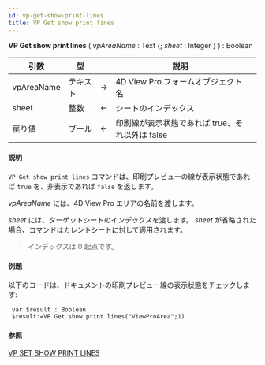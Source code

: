 ```yaml
---
id: vp-get-show-print-lines
title: VP Get show print lines
---
```


<!-- REF #_method_.VP Get show print lines.Syntax -->

**VP Get show print lines** ( _vpAreaName_ : Text {; _sheet_ : Integer } ) : Boolean<!-- END REF -->

<!-- REF #_method_.VP Get show print lines.Params -->

| 引数         | 型    |    | 説明                            |                  |
| ---------- | ---- | -- | ----------------------------- | ---------------- |
| vpAreaName | テキスト | -> | 4D View Pro フォームオブジェクト名       |                  |
| sheet      | 整数   | <- | シートのインデックス                    |                  |
| 戻り値        | ブール  | <- | 印刷線が表示状態であれば true、それ以外は false | <!-- END REF --> |

#### 説明

`VP Get show print lines` コマンドは、<!-- REF #_method_.VP Get show print lines.Summary -->印刷プレビューの線が表示状態であれば `true` を、非表示であれば `false` を返します。<!-- END REF -->

_vpAreaName_ には、4D View Pro エリアの名前を渡します。

_sheet_ には、ターゲットシートのインデックスを渡します。 _sheet_ が省略された場合、コマンドはカレントシートに対して適用されます。

> インデックスは 0 起点です。

#### 例題

以下のコードは、ドキュメントの印刷プレビュー線の表示状態をチェックします:

```4d
 var $result : Boolean
 $result:=VP Get show print lines("ViewProArea";1)
```

#### 参照

[VP SET SHOW PRINT LINES](vp-set-show-print-lines.md)
